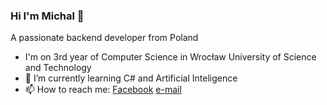 ### Hi I'm Michal 👋

A passionate backend developer from Poland

- I'm on 3rd year of Computer Science in Wrocław University of Science and Technology
- 🌱 I’m currently learning C# and Artificial Inteligence
- 📫 How to reach me: [Facebook](https://www.facebook.com/profile.php?id=100045729529116) [e-mail](michalg.312@gmail.com)





<!--
**Michal-Grzybowski/Michal-Grzybowski** is a ✨ _special_ ✨ repository because its `README.md` (this file) appears on your GitHub profile.

Here are some ideas to get you started:

- 🔭 I’m currently working on ...
- 🌱 I’m currently learning ...
- 👯 I’m looking to collaborate on ...
- 🤔 I’m looking for help with ...
- 💬 Ask me about ...
- 📫 How to reach me: ...
- 😄 Pronouns: ...
- ⚡ Fun fact: ...
-->
